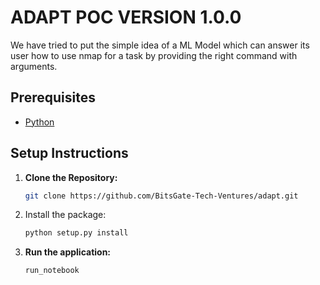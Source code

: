 # ADAPT POC VERSION 1.0.0

We have tried to put the simple idea of a ML Model which can answer its user how to use nmap for a task by providing the right command with arguments.

## Prerequisites

- [Python](https://www.python.org/)

## Setup Instructions

1. **Clone the Repository:**

   ```bash
   git clone https://github.com/BitsGate-Tech-Ventures/adapt.git

2. Install the package:
   
      ```bash
      python setup.py install

3. **Run the application:**

   ```bash
   run_notebook